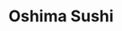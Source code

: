 ---
layout: place
title: "Oshima Sushi"
permalink: /washington/everett/oshima-sushi.html
stateAbbr: WA
stateName: Washington
cityName: Everett
seo:
  name: "Oshima Sushi"
  type: Restaurant
  links: https://pos.chowbus.com/online-ordering/store/oshima-sushio-everett/21550
description: "Oshima Sushi serves delicious sushi in Everett, Washington. Try fresh Japanese dishes for a great dining experience. "
place_id: ChIJf97-9rEGkFQRs09iY7-duTc
photos:
  - name: >-
      places/ChIJf97-9rEGkFQRs09iY7-duTc/photos/AeeoHcJz3JJLTR3VlmUsB1DfLZqleyuJEBBq96LcjwRvWw73d6F8Wlx74T1DG91hv1ltxOlugSHuxisETAwQBPFnzTSo5iYBQTjwkCkUNCySPziatjuQQSyrvBQSYsgYnY5WVq-67Fox6bidnoE5PXmNYcQRasI9W3KhojMTfe7J2K3jNB-NgL3jJRtutfmMW8KnfziCMQQJ4nsrqN1brMzZxzEcRqKOYiQ8VNRdGNw8FnLD4SjkIv7T0-R79bAOjj4eItCdTNqRkGQV0K8GaQejzxkSk5pm8aU84PaBLypE9pVLqmDDnbfVfVnkv2-IiQz0INxr22qOeT5TDLAwy6oegEKjJl6WZ65br9xFxYfvSxqt2QBF8YDmeiLeB3xgDWieH_3NCEUylBOU3eVbPKY5dTw6tCUJn_NQvaynItv69sBdRfhC
    widthPx: 4800
    heightPx: 2700
    authorAttributions:
      - displayName: Tom Bair
        uri: https://maps.google.com/maps/contrib/108243033688848746766
        photoUri: >-
          https://lh3.googleusercontent.com/a-/ALV-UjWL4MLLP2ZzHQiGssfh65xEOiqGkn0DszB-vIIM4SbteGm2ytUo=s100-p-k-no-mo
    flagContentUri: >-
      https://www.google.com/local/imagery/report/?cb_client=maps_api_places.places_api&image_key=!1e10!2sCIHM0ogKEICAgID4x4rV-gE&hl=en-US
    googleMapsUri: >-
      https://www.google.com/maps/place//data=!3m4!1e2!3m2!1sCIHM0ogKEICAgID4x4rV-gE!2e10!4m2!3m1!1s0x549006b1f6fede7f:0x37b99dbf63624fb3
  - name: >-
      places/ChIJf97-9rEGkFQRs09iY7-duTc/photos/AeeoHcJyQUcH4SN262h6OcjUNKerVTEPfpIKflffXHtxjfZgNcOyvxyQOzzvb5poIYoHl0ttRLmZV9TeftuTXHUobV8cSlHYAK_wSuo_h2MMvhBxFbT4VH5idYJZMOL01SFne_AFqxtV-vy9StMpwgvjrYCRlVz0iKqwXQqgHKIxbAJGbA-cxQeACpxqJs3kEATKkW8y_ZBJllGvqwWpwjqAtfxpGnE154Sm0rB5YZJy6xGQd7IpSNTqqNDeXkuMjpopPZlm8JpsAWwVTwPErXIeTbE_lLbkS-kZA-NCXtgpg6LhAQ
    widthPx: 1024
    heightPx: 769
    authorAttributions:
      - displayName: Oshima Sushi
        uri: https://maps.google.com/maps/contrib/101028629369159244622
        photoUri: >-
          https://lh3.googleusercontent.com/a/ACg8ocJeG0HI_MwPHgtg79_--GJxQO9msvKz1Q26oikdBB__UNxIkQ=s100-p-k-no-mo
    flagContentUri: >-
      https://www.google.com/local/imagery/report/?cb_client=maps_api_places.places_api&image_key=!1e10!2sAF1QipPGLh5wNWk1u2vgyHiH0P70zCOLob2P3KnZPEcg&hl=en-US
    googleMapsUri: >-
      https://www.google.com/maps/place//data=!3m4!1e2!3m2!1sAF1QipPGLh5wNWk1u2vgyHiH0P70zCOLob2P3KnZPEcg!2e10!4m2!3m1!1s0x549006b1f6fede7f:0x37b99dbf63624fb3
  - name: >-
      places/ChIJf97-9rEGkFQRs09iY7-duTc/photos/AeeoHcISJuF8Fa1jriobDfTBpDyOFG07TPibBjEYqFr5enKzmcEaPilHi6NbBJPFnJIAbZPcrVai8PG5v7VaORAaaqjsQ2qH_S70I8IthAHY99r5SDd-EYi1PEZNb-6Lp5ds-CDiRvergsGVXwsJEIQZ_D4nlUr_JBU6keUQg-vHonOv0jz1-yj96L3EGISzQFiauXX4xrnZo8jgjnd1ZDCDfEXYqUN7tidv0IYGBHNj9fI7TgklzfLqYfcXnvRh1COrBQ69nBFlBFXt-ngp-m_tM6CPxx_1rJBm5JKhrQFaMYljQlnyFpidEoenpRpsPZiaeFX_X2nr5sO9TANpNhzJ-NA6_7qhsVq_g0SO7Gu6LLqCL0ywQHUyuYMkZUAzlF-Vf-t2FDXUrshrcut_VhWiAepKduW1F9QSxgvY5nUiNbRti2I
    widthPx: 4032
    heightPx: 3024
    authorAttributions:
      - displayName: Kamonchanok Combs
        uri: https://maps.google.com/maps/contrib/101372054702989484618
        photoUri: >-
          https://lh3.googleusercontent.com/a-/ALV-UjUgsRTnhyWbEYZCvh5cbvx1QDvlFSIP5bDnEcxpPeuE6ugndHSk=s100-p-k-no-mo
    flagContentUri: >-
      https://www.google.com/local/imagery/report/?cb_client=maps_api_places.places_api&image_key=!1e10!2sCIHM0ogKEICAgMDwkZeg4wE&hl=en-US
    googleMapsUri: >-
      https://www.google.com/maps/place//data=!3m4!1e2!3m2!1sCIHM0ogKEICAgMDwkZeg4wE!2e10!4m2!3m1!1s0x549006b1f6fede7f:0x37b99dbf63624fb3
  - name: >-
      places/ChIJf97-9rEGkFQRs09iY7-duTc/photos/AeeoHcKbi64W00V0cXtO_RZkgBZt7d9msDgeWleaIE9KisEetGk5TJy-wK2M7GO1Chza9RH-oE7l_NmCUGfGXaqI9d7NonvCsCLTbX2gD4e4pIkHT9x488A_WIBZYEG46KXQCARk3qnyoEktiVnvsxdK2Q_dqTu8Rrox9QYx5VqLGVgVUAWOf34p8tjBbM-b7_BXplC8QPQifeuOhlIuWqI09zSQcErBU6Y5vCxgw1qitZq8zllxzYLt2Jx-XVSypE28GXluUVMVUGDaCeEzeywu8G1xNEWKFcV2xIZkZXOtIvTI4g295y4PIuU5Y7QFzfEcisedLEOawMB12xwN_vdtlrh0EiONM4EEJ0XibxZ7QpO3F78fS5sAD1uOy6WZs4pNsMxnQe7jzjhcY6mejONi13elU5I6yIy3NeW43Pqn-8mDf6Wj
    widthPx: 2880
    heightPx: 2160
    authorAttributions:
      - displayName: Eagle water
        uri: https://maps.google.com/maps/contrib/101942903717522733572
        photoUri: >-
          https://lh3.googleusercontent.com/a/ACg8ocJFC0wVCMqW8qs50capMJk5t3AhIAaaewh-1FRv2XNpksfd=s100-p-k-no-mo
    flagContentUri: >-
      https://www.google.com/local/imagery/report/?cb_client=maps_api_places.places_api&image_key=!1e10!2sCIHM0ogKEICAgIDPic6u4QE&hl=en-US
    googleMapsUri: >-
      https://www.google.com/maps/place//data=!3m4!1e2!3m2!1sCIHM0ogKEICAgIDPic6u4QE!2e10!4m2!3m1!1s0x549006b1f6fede7f:0x37b99dbf63624fb3
  - name: >-
      places/ChIJf97-9rEGkFQRs09iY7-duTc/photos/AeeoHcIWIDdcjIZdWn7vgrXmusNm26Ytla2Q55e7r_mbfn4QX6JRPZEPvPXCk9LFJ4lXq5tdPv1Nk-jgWFcADXgAWIHFVM8SS1nfR01KUG0zRabuXD4m5URKTIW8HS0XWfnSTFBgKUjYFoM7J-8Xmx-Y53l-P8Q_o3208ioxFsT9rF33QU0rh0mLj1fePWgZvZB0scvYqOpvWNbr5pLdWU1SRE9OqxTaz8Ykw9IYjJ8g4AREw6FX-q8O3FrdT4jOUYfLaggtcINGvzugyjTnmmxt4Ke1q62EKbF_nZsTwZEeCXMeoKlKiZBhR6LesAFqRbc2Xmt4hmDD7KT9llIxGuMkRQDHXOUuK_cxtBtvgawjAzoCP0-GcSIVP3QigPPM9ZuKRuHuSq-RRjj42lDalxLGStbz_UZre4B2T4vvoh8EHWsibw
    widthPx: 4032
    heightPx: 3024
    authorAttributions:
      - displayName: I E
        uri: https://maps.google.com/maps/contrib/105936650899627624209
        photoUri: >-
          https://lh3.googleusercontent.com/a-/ALV-UjXzCxT39c-A3r0bMlRXEOnkpiQxKUYGgy4Y7WEiHGIiYMOw6EY=s100-p-k-no-mo
    flagContentUri: >-
      https://www.google.com/local/imagery/report/?cb_client=maps_api_places.places_api&image_key=!1e10!2sCIHM0ogKEICAgMCQ_rSUDg&hl=en-US
    googleMapsUri: >-
      https://www.google.com/maps/place//data=!3m4!1e2!3m2!1sCIHM0ogKEICAgMCQ_rSUDg!2e10!4m2!3m1!1s0x549006b1f6fede7f:0x37b99dbf63624fb3
  - name: >-
      places/ChIJf97-9rEGkFQRs09iY7-duTc/photos/AeeoHcLG_8FGnUxUglKiRvNtL8XL4SyzZ-xcgOkBsMhWrizZyQDFHUhoi7RqPGr1e3QGgif8pZ5Sku3kmSxGsu0bzCbmJeq7pY4OcBeeoqKbHuD46F-mL7_Wh9MzpjeG9KXNoZRiDpIHl_VYHVO7cotKb-lALFMHzaUDjQilgxFkvOxajYtYXA-R7GyurpgeaG2Rt0tPd3uxj6pogeTrnTU5wut2sRy0lY_hI_59isaCzFy4uYNSwuofs-XSVVZuC4mio3CLg6lil_f4EW0Z58ir0UjOcHin2q1HLsBxZvULzD10kKnfjbzBwhQM4--QWU1D_N2stSIbSqVoJM_-QbSCzb8ZTzEIeLj7M9v9dL9X-mXlP_us9aj9U-Ani06TeFARAM4BaTPis3dULa3yjhCmvcdG2in3bVOmqZK5BxFCm8zHm962
    widthPx: 4032
    heightPx: 3024
    authorAttributions:
      - displayName: Jess Ho
        uri: https://maps.google.com/maps/contrib/106953412652635563872
        photoUri: >-
          https://lh3.googleusercontent.com/a-/ALV-UjWmynNRex2Qgge9WpLJp-7gI1-DbdOI8YkA4GFXPalwFsx4aW-J=s100-p-k-no-mo
    flagContentUri: >-
      https://www.google.com/local/imagery/report/?cb_client=maps_api_places.places_api&image_key=!1e10!2sCIHM0ogKEICAgMDw6PGCrQE&hl=en-US
    googleMapsUri: >-
      https://www.google.com/maps/place//data=!3m4!1e2!3m2!1sCIHM0ogKEICAgMDw6PGCrQE!2e10!4m2!3m1!1s0x549006b1f6fede7f:0x37b99dbf63624fb3
  - name: >-
      places/ChIJf97-9rEGkFQRs09iY7-duTc/photos/AeeoHcJCdju6JXvqmGYnwbLhyxV71ZfLLIq7QsvwAv-YNqBdSluGls4xbm4Rpj_Ia6uQS6wrMEqKF3kD8zv8ZxmmENPrY8sB2SOlTgsmvnhh-Tp4lf8Hen1lEeTaNw8YPsLJLRtsjfevijvTHvOe86SFQRHrLR8j5yObyV1qeVr7hCZtQ99eZ3qMV2S8iygavsdzp1zq6tnyNCKby5458sIdiLu0GnlvxnQYj-6rMnONHQAank2FdbRatNvVkKFF8fq22swS5Jci64Hjq23Bj25XQHsgN9SpFn8fl1Lw0bjU9kYEBk6cy3FeH9PdiLrJ5jsi7OGGmXo0VSZA8fd9e7Tmb2X0fkGdpdUJxDA2Zg9jU43PYigGk8lqeF756k-tlNJcDbPrHEXxe3epTAe9GfqDYzL6qFfoJKTjjevqn9dRPbkc9Any
    widthPx: 3024
    heightPx: 3024
    authorAttributions:
      - displayName: I E
        uri: https://maps.google.com/maps/contrib/105936650899627624209
        photoUri: >-
          https://lh3.googleusercontent.com/a-/ALV-UjXzCxT39c-A3r0bMlRXEOnkpiQxKUYGgy4Y7WEiHGIiYMOw6EY=s100-p-k-no-mo
    flagContentUri: >-
      https://www.google.com/local/imagery/report/?cb_client=maps_api_places.places_api&image_key=!1e10!2sCIHM0ogKEICAgMCQ_rSUzgE&hl=en-US
    googleMapsUri: >-
      https://www.google.com/maps/place//data=!3m4!1e2!3m2!1sCIHM0ogKEICAgMCQ_rSUzgE!2e10!4m2!3m1!1s0x549006b1f6fede7f:0x37b99dbf63624fb3
  - name: >-
      places/ChIJf97-9rEGkFQRs09iY7-duTc/photos/AeeoHcJ2vjExV8XGgUc3PIO7puOGZ-XMr68NDp_UBIYMMG5N3_23txMyYwhMvIsC0AMr1sXbgpzDrjbcPPk0Kv9LEeM7J63Mr-09EcHBT0jB8fpfkm8LIc6_c1XlquK2AYrfppAQv_4lyNS8Mfc7LjpAe0QsoASwRT6rzERkvObKntQmz2uxZ-i_BntdDIL1Ssjo_jt0sQow2ZrtxjLBlIrWEXDxfy15302J1aDgl7LBFEZqNSZ_MIMcYD534Y-VPb7O0I3Yjen9VFkj9MdFT3O8yWIKXjWzK_G-VbRdkCwxzRsJlqf5ujb1DCVXLyV_3w7HFp3cy_DLUKp9hxa5R4z_HpaWHS95odMg_kT0Oq6zpNhvgB6XB8Eq5ktLCpSqfrrRHMr7kREt126fE_bo6ZfAGjfqEP9KQs9uJLaxLpOOpwAgwNE
    widthPx: 4032
    heightPx: 3024
    authorAttributions:
      - displayName: Hank V
        uri: https://maps.google.com/maps/contrib/103097883685659421893
        photoUri: >-
          https://lh3.googleusercontent.com/a-/ALV-UjU-e2o_DstAJPQd6exdqowntvwU3iX_LZi-THgmwehCZKRgqvCr=s100-p-k-no-mo
    flagContentUri: >-
      https://www.google.com/local/imagery/report/?cb_client=maps_api_places.places_api&image_key=!1e10!2sCIHM0ogKEICAgICx0Zfs6QE&hl=en-US
    googleMapsUri: >-
      https://www.google.com/maps/place//data=!3m4!1e2!3m2!1sCIHM0ogKEICAgICx0Zfs6QE!2e10!4m2!3m1!1s0x549006b1f6fede7f:0x37b99dbf63624fb3
  - name: >-
      places/ChIJf97-9rEGkFQRs09iY7-duTc/photos/AeeoHcKDVBC50DyUcambkLKdU5FBFIhOmwD-ebCQ51Ac05BQmFmiB940kIJ0aGkvln1jsIuge9j5a1lfAJOl6ukF6jcJjBGVIN4bQ2gWeH1Jlk17w46xXaSNgKms2BHUjeu6TMayaUrQWi1ji0mjaME6o8i3yhgng9n3859ySs5UbVsJI5ai4kDlAdVQHToJhyvE9qKkTzJn3HI40WaE9piyX_xZpefwB8I5ssxcU_mJh93TTF6DuBXiVNf8FLTodan8I887bK7BjOM3Ymz_ped-g1STYrPJ8pbimQtJeVaOXLqvzCk_jOCl83kV3FU1oib5r6iUUoq4a7JVWVx5XTFwzl_RLO62okyBQLooI7_SL2J_cwNPFjfiP4lc7ieOohW4Zifx75VOkcBiiKOlRMp_YpXG15aglyB3huOi46_wUE4
    widthPx: 3024
    heightPx: 4032
    authorAttributions:
      - displayName: Jon Junell
        uri: https://maps.google.com/maps/contrib/104179407481826152059
        photoUri: >-
          https://lh3.googleusercontent.com/a-/ALV-UjX2D9A0fHIoOpyweu_EK13Gf-y08Km0LKH43V37rSGxfJCttUZr9w=s100-p-k-no-mo
    flagContentUri: >-
      https://www.google.com/local/imagery/report/?cb_client=maps_api_places.places_api&image_key=!1e10!2sCIHM0ogKEICAgID6mo2yUw&hl=en-US
    googleMapsUri: >-
      https://www.google.com/maps/place//data=!3m4!1e2!3m2!1sCIHM0ogKEICAgID6mo2yUw!2e10!4m2!3m1!1s0x549006b1f6fede7f:0x37b99dbf63624fb3
  - name: >-
      places/ChIJf97-9rEGkFQRs09iY7-duTc/photos/AeeoHcL8FUJul_IT9po3uarDrK9xnA71dyYxPNHwPOBGXtg4p0dZeZ3Qe125ViAF74KBsEc5RdXuJLesYMKTWZg7KVQ6KbcjBCFAQupdyu48Oki9RIy-W4avlDicZsiFmLwm2YLuzUrash73w_6V6914FegWRUMK9fKmFFSMiG3DbJ5u3BYcZQWps1O-7aONa6-94HsUcX5TCLwd9NEJjZGHIsLanekQPzKK6L6kJ6XlpVFIVaWX1Fgko9uVwmHHHp66oHZ0X39B-z88Z8zxn9rTlC07PYUYg6V6OIylpE8MdBPs6zRZXJVB9zWpBgcR0x_4C4QNHmKrbfmQaeDMKbfvy6GO6bWzvv3QgXR0DMi9gtLrIC3hFKZVvTyNeJdIg3HPSVvC2uCKdpYZv9iOqttaEjN2qsClgRqZ-VHrfRJctoJvU5iC
    widthPx: 3000
    heightPx: 4000
    authorAttributions:
      - displayName: Divinity Luxuries
        uri: https://maps.google.com/maps/contrib/112637789754794857916
        photoUri: >-
          https://lh3.googleusercontent.com/a-/ALV-UjVae_XDSc5EK6LIRUqtmPMZAj6umT_4NpJpqys2gwybFcsZCHg=s100-p-k-no-mo
    flagContentUri: >-
      https://www.google.com/local/imagery/report/?cb_client=maps_api_places.places_api&image_key=!1e10!2sCIHM0ogKEICAgIDDrfXMvAE&hl=en-US
    googleMapsUri: >-
      https://www.google.com/maps/place//data=!3m4!1e2!3m2!1sCIHM0ogKEICAgIDDrfXMvAE!2e10!4m2!3m1!1s0x549006b1f6fede7f:0x37b99dbf63624fb3
address: 11108 Evergreen Wy, Everett, WA 98204, USA
street: 11108 Evergreen Wy
city: Everett
state: WA
zip: '98204'
country: USA
neighborhood: Holly
latitude: '47.897140'
longitude: '-122.251896'
accessibility_options:
  wheelchairAccessibleParking: true
  wheelchairAccessibleEntrance: true
  wheelchairAccessibleRestroom: true
  wheelchairAccessibleSeating: true
business_status: OPERATIONAL
name: Oshima Sushi
google_maps_links:
  directionsUri: >-
    https://www.google.com/maps/dir//''/data=!4m7!4m6!1m1!4e2!1m2!1m1!1s0x549006b1f6fede7f:0x37b99dbf63624fb3!3e0
  placeUri: https://maps.google.com/?cid=4015413988109209523
  writeAReviewUri: >-
    https://www.google.com/maps/place//data=!4m3!3m2!1s0x549006b1f6fede7f:0x37b99dbf63624fb3!12e1
  reviewsUri: >-
    https://www.google.com/maps/place//data=!4m4!3m3!1s0x549006b1f6fede7f:0x37b99dbf63624fb3!9m1!1b1
  photosUri: >-
    https://www.google.com/maps/place//data=!4m3!3m2!1s0x549006b1f6fede7f:0x37b99dbf63624fb3!10e5
primary_type: Sushi Restaurant
opening_hours:
  regular: null
  current: null
secondary_opening_hours:
  regular:
    weekdayDescriptions: null
    type: null
  current:
    weekdayDescriptions: null
    type: null
phone: (425) 356-9999
price_level: PRICE_LEVEL_MODERATE
price_range: $20 &ndash; $30
rating: '4.5'
rating_count: 1122
website: https://pos.chowbus.com/online-ordering/store/oshima-sushio-everett/21550
reviews: null
parking_options: null
payment_options: null
allow_dogs: null
curbside_pickup: null
delivery: null
dine_in: null
good_for_children: null
good_for_groups: null
good_for_sports: null
live_music: null
menu_for_children: null
outdoor_seating: null
reservable: null
restroom: null
serves_beer: null
serves_breakfast: null
serves_brunch: null
serves_cocktails: null
serves_coffee: null
serves_dinner: null
serves_dessert: null
serves_lunch: null
serves_vegetarian_food: null
serves_wine: null
takeout: null
summary: null

---